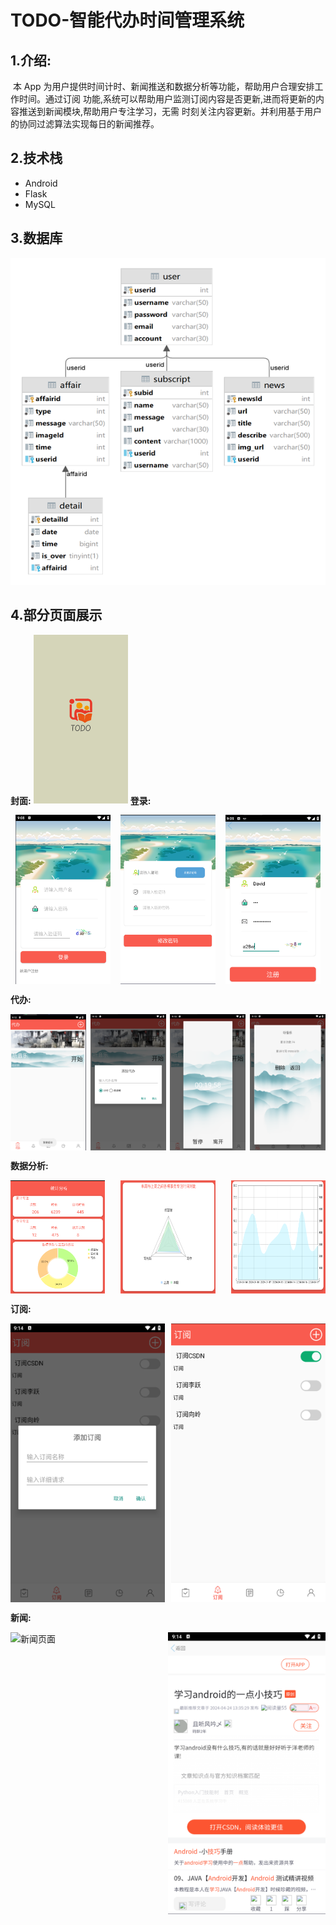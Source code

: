 # TODO-智能代办时间管理系统

## 1.介绍:

​	本 App 为用户提供时间计时、新闻推送和数据分析等功能，帮助用户合理安排工作时间。通过订阅 功能,系统可以帮助用户监测订阅内容是否更新,进而将更新的内容推送到新闻模块,帮助用户专注学习，无需 时刻关注内容更新。并利用基于用户的协同过滤算法实现每日的新闻推荐。

## 2.技术栈

* Android
* Flask
* MySQL

## 3.数据库

![content](./fig/数据库.png)

## 4.部分页面展示
**封面:**
<img src="./fig/封面.png" style="width: 30%; height: auto;" />
**登录:**
<div style="display: flex; justify-content: space-around;">
    <img src="./fig/登录.png" style="width: 30%; height: auto;" alt="登录">
    <img src="./fig/找回密码.png" style="width: 30%; height: auto;" alt="找回密码">
    <img src="./fig/注册.png" style="width: 30%; height: auto;" alt="注册">
</div>

**代办:**
<div style="display: flex; justify-content: space-between;">
    <img src="./fig/代办.png" style="width: 24%; height: auto;" alt="代办">
    <img src="./fig/添加代办.png" style="width: 24%; height: auto;" alt="添加代办">
    <img src="./fig/开启代办.png" style="width: 24%; height: auto;" alt="开启代办">
    <img src="./fig/查看代办详情.png" style="width: 24%; height: auto;" alt="查看代办详情">
</div>

**数据分析:**
<div style="display: flex; justify-content: space-between;">
    <img src="./fig/饼图.png" style="width: 30%; height: auto;" alt="饼图">
    <img src="./fig/雷达图.png" style="width: 30%; height: auto;" alt="雷达图">
    <img src="./fig/折线图.png" style="width: 30%; height: auto;" alt="折线图">
</div>

**订阅:**
<div style="display: flex; justify-content: space-between;">
    <img src="./fig/添加订阅.png" style="width: 49%; height: auto;" alt="添加订阅">
    <img src="./fig/开启订阅.png" style="width: 49%; height: auto;" alt="开启订阅">
</div>

**新闻:**
<div style="display: flex;">
    <img src="./fig/新闻页面.png" style="width: 50%; height: auto;" alt="新闻页面">
    <img src="./fig/查看新闻.png" style="width: 50%; height: auto;" alt="查看新闻">
</div>


